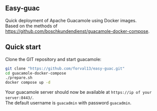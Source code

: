 ## Easy-guac
Quick deployment of Apache Guacamole using Docker images.  
Based on the methods of https://github.com/boschkundendienst/guacamole-docker-compose.


## Quick start
Clone the GIT repository and start guacamole:

~~~bash
git clone "https://github.com/forval13/easy-guac.git"
cd guacamole-docker-compose
./prepare.sh
docker compose up -d
~~~

Your guacamole server should now be available at `https://ip of your server:8443/`.  
The default username is `guacadmin` with password `guacadmin`.
